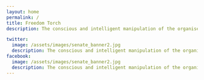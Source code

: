 ```yaml
---
layout: home
permalink: /
title: Freedom Torch
description: The conscious and intelligent manipulation of the organised habits and opinions of the masses is an important element in democratic society. Those who manipulate this unseen mechanism of society constitute an invisible government which is the true ruling power of our country. If you can influence the leaders, either with or without their conscious cooperation, you automatically influence the group which they sway. `Propaganda` will never die out.

twitter:
  image: /assets/images/senate_banner2.jpg
  description: The conscious and intelligent manipulation of the organised habits and opinions of the masses is an important element in democratic society. Those who manipulate this unseen mechanism of society constitute an invisible government which is the true ruling power of our country. If you can influence the leaders, either with or without their conscious cooperation, you automatically influence the group which they sway. `Propaganda` will never die out.
facebook:
  image: /assets/images/senate_banner2.jpg
  description: The conscious and intelligent manipulation of the organised habits and opinions of the masses is an important element in democratic society. Those who manipulate this unseen mechanism of society constitute an invisible government which is the true ruling power of our country. If you can influence the leaders, either with or without their conscious cooperation, you automatically influence the group which they sway. `Propaganda` will never die out.
---
```

